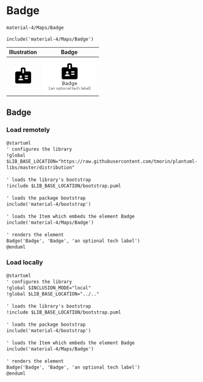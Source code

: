 # Badge


```text
material-4/Maps/Badge
```

```text
include('material-4/Maps/Badge')
```



| Illustration | Badge |
| :---: | :---: |
| ![illustration for Illustration](../../material-4/Maps/Badge.png) | ![illustration for Badge](../../material-4/Maps/Badge.Local.png) |




## Badge

### Load remotely
```plantuml
@startuml
' configures the library
!global $LIB_BASE_LOCATION="https://raw.githubusercontent.com/tmorin/plantuml-libs/master/distribution"

' loads the library's bootstrap
!include $LIB_BASE_LOCATION/bootstrap.puml

' loads the package bootstrap
include('material-4/bootstrap')

' loads the Item which embeds the element Badge
include('material-4/Maps/Badge')

' renders the element
Badge('Badge', 'Badge', 'an optional tech label')
@enduml
```

### Load locally
```plantuml
@startuml
' configures the library
!global $INCLUSION_MODE="local"
!global $LIB_BASE_LOCATION="../.."

' loads the library's bootstrap
!include $LIB_BASE_LOCATION/bootstrap.puml

' loads the package bootstrap
include('material-4/bootstrap')

' loads the Item which embeds the element Badge
include('material-4/Maps/Badge')

' renders the element
Badge('Badge', 'Badge', 'an optional tech label')
@enduml
```


